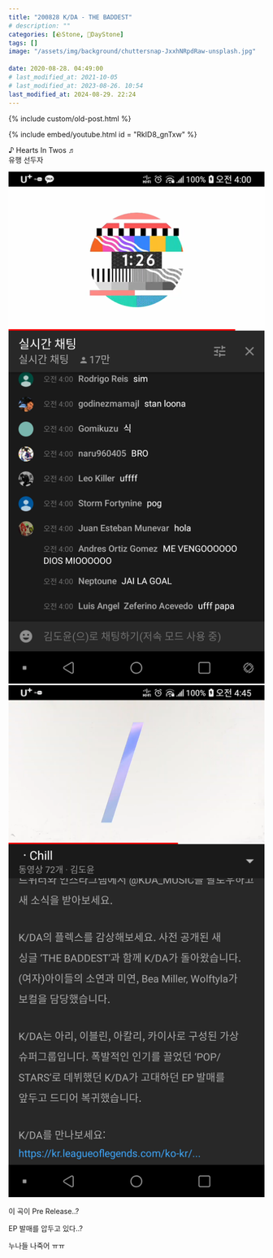 ```yaml
---
title: "200828 K/DA - THE BADDEST"
# description: ""
categories: [🪨Stone, 🌱DayStone]
tags: []
image: "/assets/img/background/chuttersnap-JxxhNRpdRaw-unsplash.jpg"

date: 2020-08-28. 04:49:00
# last_modified_at: 2021-10-05
# last_modified_at: 2023-08-26. 10:54
last_modified_at: 2024-08-29. 22:24
---
```


{% include custom/old-post.html %}

{% include embed/youtube.html id = "​RkID8_gnTxw" %}

♪ Hearts In Twos ♬  
유행 선두자  

![1598557788771](/assets/img/post/2020/200828_0000.png)
![1598557789590](/assets/img/post/2020/200828_0001.png)

이 곡이 Pre Release..?  

EP 발매를 압두고 있다..?  

누나들 나죽어 ㅠㅠ  

